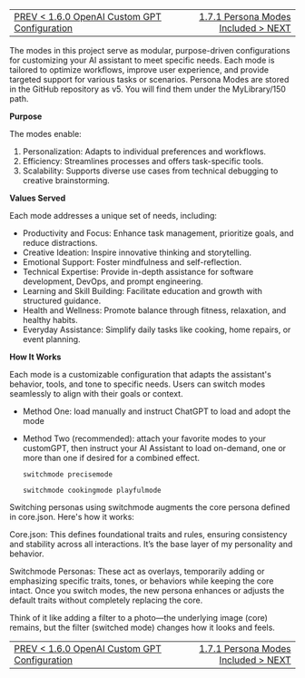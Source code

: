<TABLE width="100%"><TR><TD align="left"><a href="‐-1.6.0-OpenAI-Custom-GPT-Configuration.md">PREV < 1.6.0 OpenAI Custom GPT Configuration</a></TD><TD align="right"><a href="‐-1.7.1-Persona-Modes-Included.md">1.7.1 Persona Modes Included > NEXT</a></TD></TR></TABLE>

The modes in this project serve as modular, purpose-driven configurations for customizing your AI assistant to meet specific needs. Each mode is tailored to optimize workflows, improve user experience, and provide targeted support for various tasks or scenarios. Persona Modes are stored in the GitHub repository as v5. You will find them under the MyLibrary/150 path.

**Purpose**

The modes enable:

1. Personalization: Adapts to individual preferences and workflows.
2. Efficiency: Streamlines processes and offers task-specific tools.
3. Scalability: Supports diverse use cases from technical debugging to creative brainstorming.


**Values Served**

Each mode addresses a unique set of needs, including:

* Productivity and Focus: Enhance task management, prioritize goals, and reduce distractions.
* Creative Ideation: Inspire innovative thinking and storytelling.
* Emotional Support: Foster mindfulness and self-reflection.
* Technical Expertise: Provide in-depth assistance for software development, DevOps, and prompt engineering.
* Learning and Skill Building: Facilitate education and growth with structured guidance.
* Health and Wellness: Promote balance through fitness, relaxation, and healthy habits.
* Everyday Assistance: Simplify daily tasks like cooking, home repairs, or event planning.


**How It Works**

Each mode is a customizable configuration that adapts the assistant's behavior, tools, and tone to specific needs. Users can switch modes seamlessly to align with their goals or context.

* Method One: load manually and instruct ChatGPT to load and adopt the mode
* Method Two (recommended): attach your favorite modes to your customGPT, then instruct your AI Assistant to load on-demand, one or more than one if desired for a combined effect.

  ```switchmode precisemode```

  ```switchmode cookingmode playfulmode```


Switching personas using switchmode augments the core persona defined in core.json. Here's how it works:

Core.json:
This defines foundational traits and rules, ensuring consistency and stability across all interactions. It’s the base layer of my personality and behavior.

Switchmode Personas:
These act as overlays, temporarily adding or emphasizing specific traits, tones, or behaviors while keeping the core intact. Once you switch modes, the new persona enhances or adjusts the default traits without completely replacing the core.


Think of it like adding a filter to a photo—the underlying image (core) remains, but the filter (switched mode) changes how it looks and feels.





<TABLE width="100%"><TR><TD align="left"><a href="‐-1.6.0-OpenAI-Custom-GPT-Configuration.md">PREV < 1.6.0 OpenAI Custom GPT Configuration</a></TD><TD align="right"><a href="‐-1.7.1-Persona-Modes-Included.md">1.7.1 Persona Modes Included > NEXT</a></TD></TR></TABLE>

